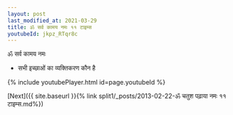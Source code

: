 ```yaml
---
layout: post
last_modified_at: 2021-03-29
title: ॐ सर्व कामय नमः ११ टाइम्स
youtubeId: jkpz_RTqr8c
---
```

 
 
 ॐ सर्व कामय नमः  
 
 -  सभी इच्छाओं का व्यक्तिकरण कौन है 
 
  
 
  
 
 
 
 
 
 


{% include youtubePlayer.html id=page.youtubeId %}
 
[Next]({{ site.baseurl }}{% link  split1/_posts/2013-02-22-ॐ चतुश पढ़ाया नमः ११ टाइम्स.md%})
 

